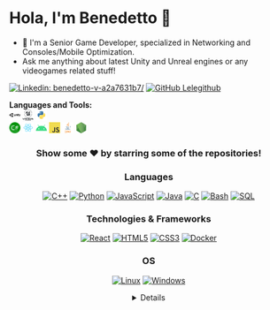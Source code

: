 # Hola, I'm Benedetto 👋

- 💬 I'm a Senior Game Developer, specialized in Networking and Consoles/Mobile Optimization. 
- Ask me anything about latest Unity and Unreal engines or any videogames related stuff!

[![Linkedin: benedetto-v-a2a7631b7/](https://img.shields.io/badge/-lele-blue?style=flat-square&logo=Linkedin&logoColor=white&link=https://www.linkedin.com/in/benedetto-v-a2a7631b7/)](https://www.linkedin.com/in/benedetto-v-a2a7631b7/)
[![GitHub Lelegithub](https://img.shields.io/github/followers/Lelegithub?label=follow&style=social)](https://github.com/Lelegithub)


**Languages and Tools:**  
<code><img height="20" src="https://raw.githubusercontent.com/github/explore/80688e429a7d4ef2fca1e82350fe8e3517d3494d/topics/unity/unity.png"></code>
<code><img height="20" src="https://raw.githubusercontent.com/github/explore/80688e429a7d4ef2fca1e82350fe8e3517d3494d/topics/unreal-engine/unreal-engine.png"></code>
<code><img height="20" src="https://raw.githubusercontent.com/github/explore/80688e429a7d4ef2fca1e82350fe8e3517d3494d/topics/python/python.png"></code>  
<code><img height="20" src="https://raw.githubusercontent.com/github/explore/80688e429a7d4ef2fca1e82350fe8e3517d3494d/topics/csharp/csharp.png"></code>
<code><img height="20" src="https://raw.githubusercontent.com/github/explore/80688e429a7d4ef2fca1e82350fe8e3517d3494d/topics/react/react.png"></code>
<code><img height="20" src="https://raw.githubusercontent.com/github/explore/80688e429a7d4ef2fca1e82350fe8e3517d3494d/topics/android/android.png"></code>
<code><img height="20" src="https://raw.githubusercontent.com/github/explore/80688e429a7d4ef2fca1e82350fe8e3517d3494d/topics/javascript/javascript.png"></code>
<code><img height="20" src="https://raw.githubusercontent.com/github/explore/80688e429a7d4ef2fca1e82350fe8e3517d3494d/topics/java/java.png"></code>
<code><img height="20" src="https://raw.githubusercontent.com/github/explore/80688e429a7d4ef2fca1e82350fe8e3517d3494d/topics/nodejs/nodejs.png"></code>    

<div align="center">

### Show some ❤️ by starring some of the repositories!

### Languages
[![C++](https://img.shields.io/badge/c++-black?style=for-the-badge&logo=cplusplus)](https://github.com/Lelegithub)
[![Python](https://img.shields.io/badge/python-black?style=for-the-badge&logo=python)](https://github.com/Lelegithub)
[![JavaScript](https://img.shields.io/badge/javascript-black?style=for-the-badge&logo=javascript)](https://github.com/Lelegithub)
[![Java](https://img.shields.io/badge/java-black?style=for-the-badge&logo=openjdk)](https://github.com/Lelegithub)
[![C](https://img.shields.io/badge/c-black?style=for-the-badge&logo=c)](https://github.com/Lelegithub)
[![Bash](https://img.shields.io/badge/bash-black?style=for-the-badge&logo=gnu-bash&logoColor=white)](https://github.com/Lelegithub)
[![SQL](https://img.shields.io/badge/sql-black?style=for-the-badge&logo=mysql)](https://github.com/Lelegithub)

### Technologies & Frameworks
[![React](https://img.shields.io/badge/react-black?style=for-the-badge&logo=react)](https://github.com/wervlad)
[![HTML5](https://img.shields.io/badge/html5-black?style=for-the-badge&logo=html5)](https://hub.docker.com/u/wervlad)
[![CSS3](https://img.shields.io/badge/css3-black?style=for-the-badge&logo=css3)](https://hub.docker.com/u/wervlad)
[![Docker](https://img.shields.io/badge/docker-black?style=for-the-badge&logo=docker)](https://hub.docker.com/u/wervlad)

### OS
[![Linux](https://img.shields.io/badge/linux-black?style=for-the-badge&logo=Linux)](https://github.com/Lelegithub)
[![Windows](https://img.shields.io/badge/Windows-black?style=for-the-badge&logo=Windows)](https://github.com/Lelegithub)

<details>
<p align="center">
  <a href="https://github.com/Lelegithub">
    <img src="http://github-profile-summary-cards.vercel.app/api/cards/profile-details?username=Lelegithub&theme=transparent" />
  </a>
  <a href="https://github.com/Lelegithub">
    <img src="https://github-readme-streak-stats.herokuapp.com/?user=Lelegithub&hide_border=true&card_width=338&theme=transparent" />
  </a>
  <a href="https://github.com/Lelegithub">
    <img src="http://github-profile-summary-cards.vercel.app/api/cards/stats?username=Lelegithub&theme=transparent" />

</p>
</details>

</div>

